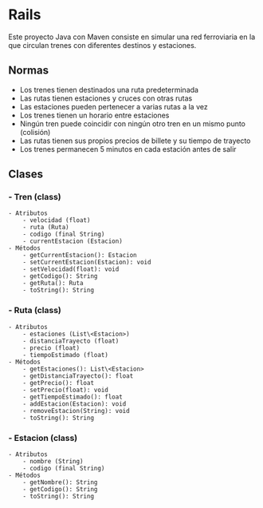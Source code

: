 # Rails

Este proyecto Java con Maven consiste en simular una red ferroviaria en la que circulan trenes con diferentes destinos y estaciones.

## Normas

- Los trenes tienen destinados una ruta predeterminada
- Las rutas tienen estaciones y cruces con otras rutas
- Las estaciones pueden pertenecer a varias rutas a la vez
- Los trenes tienen un horario entre estaciones
- Ningún tren puede coincidir con ningún otro tren en un mismo punto (colisión)
- Las rutas tienen sus propios precios de billete y su tiempo de trayecto
- Los trenes permanecen 5 minutos en cada estación antes de salir

## Clases

### - Tren (class)
    - Atributos
        - velocidad (float)
        - ruta (Ruta)
        - codigo (final String)
        - currentEstacion (Estacion)
    - Métodos
        - getCurrentEstacion(): Estacion
        - setCurrentEstacion(Estacion): void
        - setVelocidad(float): void
        - getCodigo(): String
        - getRuta(): Ruta
        - toString(): String

### - Ruta (class)
    - Atributos
        - estaciones (List\<Estacion>)
        - distanciaTrayecto (float)
        - precio (float)
        - tiempoEstimado (float)
    - Métodos
        - getEstaciones(): List\<Estacion>
        - getDistanciaTrayecto(): float
        - getPrecio(): float
        - setPrecio(float): void
        - getTiempoEstimado(): float
        - addEstacion(Estacion): void
        - removeEstacion(String): void
        - toString(): String

### - Estacion (class)
    - Atributos
        - nombre (String)
        - codigo (final String)
    - Métodos
        - getNombre(): String
        - getCodigo(): String
        - toString(): String